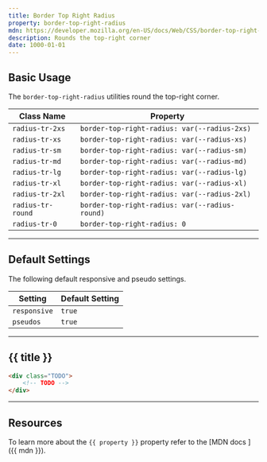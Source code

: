 ```yaml
---
title: Border Top Right Radius
property: border-top-right-radius
mdn: https://developer.mozilla.org/en-US/docs/Web/CSS/border-top-right-radius
description: Rounds the top-right corner
date: 1000-01-01
---
```


## Basic Usage

The `border-top-right-radius` utilities round the top-right corner.

| Class Name        | Property                                       |
| ----------------- | ---------------------------------------------- |
| `radius-tr-2xs`   | `border-top-right-radius: var(--radius-2xs)`   |
| `radius-tr-xs`    | `border-top-right-radius: var(--radius-xs)`    |
| `radius-tr-sm`    | `border-top-right-radius: var(--radius-sm)`    |
| `radius-tr-md`    | `border-top-right-radius: var(--radius-md)`    |
| `radius-tr-lg`    | `border-top-right-radius: var(--radius-lg)`    |
| `radius-tr-xl`    | `border-top-right-radius: var(--radius-xl)`    |
| `radius-tr-2xl`   | `border-top-right-radius: var(--radius-2xl)`   |
| `radius-tr-round` | `border-top-right-radius: var(--radius-round)` |
| `radius-tr-0`     | `border-top-right-radius: 0`                   |

---

## Default Settings

The following default responsive and pseudo settings.

| Setting      | Default Setting |
| ------------ | --------------- |
| `responsive` | `true`          |
| `pseudos`    | `true`          |

---

## {{ title }}

<div class="bg-silver-200 p-20 h-256 radius-md flex flex-wrap align-content-center">
  <!-- ... -->
</div>

```html
<div class="TODO">
	<!-- TODO -->
</div>
```

---

## Resources

To learn more about the `{{ property }}` property refer to the [MDN docs <i class="far fa-external-link ml-6"></i>]({{ mdn }}).
